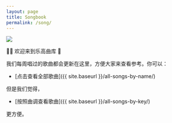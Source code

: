 ```yaml
---
layout: page
title: Songbook
permalink: /song/
---
```

![](/images/stefany-andrade-GbSCAAsU2Fo-unsplash.jpg)

👏🏼 欢迎来到乐高曲库 🎉

我们每周唱过的歌曲都会更新在这里，方便大家来查看参考。你可以：

* [点击查看全部歌曲]({{ site.baseurl }}/all-songs-by-name/)
  
但是我们觉得，

* [按照曲调查看歌曲]({{ site.baseurl }}/all-songs-by-key/)

更方便。

[comment]: <> (当然，你也可以从其他维度查看歌曲：)

[comment]: <> (* 艺术家)

[comment]: <> (* 专辑)

[comment]: <> (或者，你可以了解一下)

[comment]: <> (* 敬拜主领经常带的歌曲)


